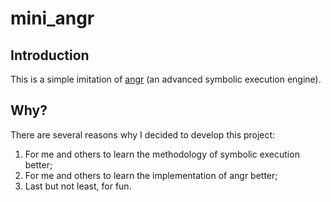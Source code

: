 # mini_angr

## Introduction
This is a simple imitation of [angr](https://github.com/angr/angr) (an advanced symbolic execution engine).

## Why?
There are several reasons why I decided to develop this project:

1. For me and others to learn the methodology of symbolic execution better;
2. For me and others to learn the implementation of angr better;
3. Last but not least, for fun.